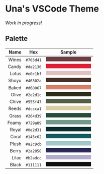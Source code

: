 # Una's VSCode Theme

_Work in progress!_

## Palette

|  Name |    Hex    |            Sample            |
| ----: | :-------: | :--------------------------: |
| Wines | `#703d41` | ![Wines](/assets/703d41.png) |
| Candy | `#de2136` | ![Candy](/assets/de2136.png) |
| Lotus | `#e0c1bf` | ![Lotus](/assets/e0c1bf.png) |
| Shoyu | `#46302a` | ![Shoyu](/assets/46302a.png) |
| Baked | `#d68067` | ![Baked](/assets/d68067.png) |
| Olive | `#2e2d1c` | ![Olive](/assets/2e2d1c.png) |
| Chive | `#555f47` | ![Chive](/assets/555f47.png) |
| Reeds | `#dccca1` | ![Reeds](/assets/dccca1.png) |
| Grass | `#264d39` | ![Grass](/assets/264d39.png) |
| Foamy | `#729a89` | ![Foamy](/assets/729a89.png) |
| Royal | `#0e2d31` | ![Royal](/assets/0e2d31.png) |
| Coral | `#145c62` | ![Coral](/assets/145c62.png) |
| Plush | `#a2c9cb` | ![Plush](/assets/a2c9cb.png) |
| Berry | `#2a2858` | ![Berry](/assets/2a2858.png) |
| Lilac | `#b2adcc` | ![Lilac](/assets/b2adcc.png) |
| Black | `#111111` | ![Black](/assets/111111.png) |

[1]: https://gist.github.com/una-ada/72d6ac62de0358112e41044dbf42702a
